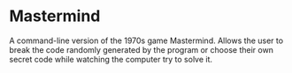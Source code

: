 # Mastermind
A command-line version of the 1970s game Mastermind.  Allows the user to break the code randomly generated by the program or choose their own secret code while watching the computer try to solve it.
